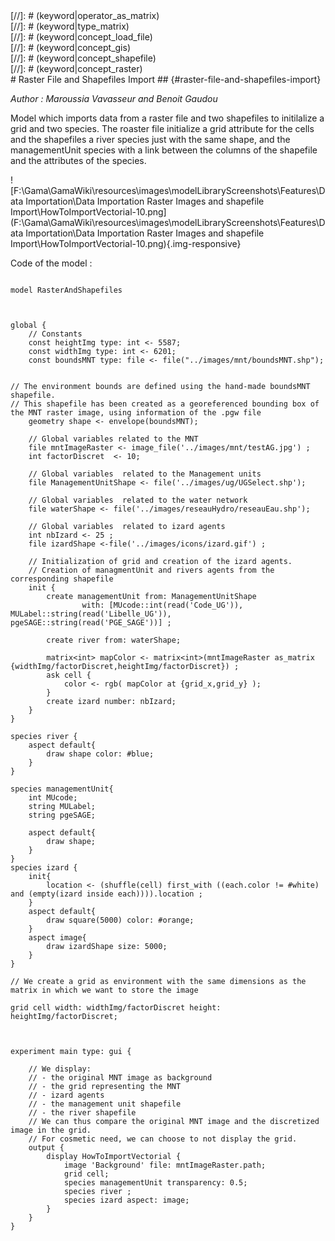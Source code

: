 [//]: # (keyword|operator_inside)
<div class='gama-keyword-style' id ='170_0_334_operator-inside'></div>
[//]: # (keyword|operator_as_matrix)
<div class='gama-keyword-style' id ='170_1_193_operator-as-matrix'></div>
[//]: # (keyword|type_matrix)
<div class='gama-keyword-style' id ='170_2_1556_type-matrix'></div>
[//]: # (keyword|concept_load_file)
<div class='gama-keyword-style' id ='170_3_65_concept-load-file'></div>
[//]: # (keyword|concept_gis)
<div class='gama-keyword-style' id ='170_4_45_concept-gis'></div>
[//]: # (keyword|concept_shapefile)
<div class='gama-keyword-style' id ='170_5_99_concept-shapefile'></div>
[//]: # (keyword|concept_raster)
<div class='gama-keyword-style' id ='170_6_91_concept-raster'></div>
# Raster File and Shapefiles Import ## {#raster-file-and-shapefiles-import}


_Author : Maroussia Vavasseur and Benoit Gaudou_

Model which imports data from a raster file and two shapefiles to initilalize a grid and two species. The roaster file initialize a grid attribute for the cells and the shapefiles a river species just with the same shape, and the managementUnit species with a link between the columns of the shapefile and the attributes of the species. 


![F:\Gama\GamaWiki\resources\images\modelLibraryScreenshots\Features\Data Importation\Data Importation Raster Images and shapefile Import\HowToImportVectorial-10.png](F:\Gama\GamaWiki\resources\images\modelLibraryScreenshots\Features\Data Importation\Data Importation Raster Images and shapefile Import\HowToImportVectorial-10.png){.img-responsive}

Code of the model : 

```

model RasterAndShapefiles


 
global {
	// Constants
	const heightImg type: int <- 5587;
	const widthImg type: int <- 6201;	
	const boundsMNT type: file <- file("../images/mnt/boundsMNT.shp"); 
	
	
// The environment bounds are defined using the hand-made boundsMNT shapefile.
// This shapefile has been created as a georeferenced bounding box of the MNT raster image, using information of the .pgw file
	geometry shape <- envelope(boundsMNT);
	
	// Global variables related to the MNT
	file mntImageRaster <- image_file('../images/mnt/testAG.jpg') ;
	int factorDiscret  <- 10;
	
	// Global variables  related to the Management units	
	file ManagementUnitShape <- file('../images/ug/UGSelect.shp');
	
	// Global variables  related to the water network
	file waterShape <- file('../images/reseauHydro/reseauEau.shp');

	// Global variables  related to izard agents
	int nbIzard <- 25 ;
	file izardShape <-file('../images/icons/izard.gif') ;
		
	// Initialization of grid and creation of the izard agents.
	// Creation of managmentUnit and rivers agents from the corresponding shapefile
	init {
		create managementUnit from: ManagementUnitShape 
				with: [MUcode::int(read('Code_UG')), MULabel::string(read('Libelle_UG')), pgeSAGE::string(read('PGE_SAGE'))] ;
				
		create river from: waterShape;
				
		matrix<int> mapColor <- matrix<int>(mntImageRaster as_matrix {widthImg/factorDiscret,heightImg/factorDiscret}) ;
		ask cell {		
			color <- rgb( mapColor at {grid_x,grid_y} );
		}
		create izard number: nbIzard; 			
    }
}

species river {
	aspect default{
		draw shape color: #blue;
	}	
}

species managementUnit{
	int MUcode;
	string MULabel;
	string pgeSAGE;
	
	aspect default{
		draw shape;
	}
}	
species izard {	
	init{
		location <- (shuffle(cell) first_with ((each.color != #white) and (empty(izard inside each)))).location ;
	}	
	aspect default{
		draw square(5000) color: #orange;
	}
	aspect image{
		draw izardShape size: 5000;
	}
}	

// We create a grid as environment with the same dimensions as the matrix in which we want to store the image

grid cell width: widthImg/factorDiscret height: heightImg/factorDiscret;



experiment main type: gui {
	
	// We display:
	// - the original MNT image as background
	// - the grid representing the MNT
	// - izard agents
	// - the management unit shapefile
	// - the river shapefile
	// We can thus compare the original MNT image and the discretized image in the grid.
	// For cosmetic need, we can choose to not display the grid. 
	output {
		display HowToImportVectorial {
	        image 'Background' file: mntImageRaster.path;  		
	       	grid cell;
	 		species managementUnit transparency: 0.5;
	 		species river ;
	 		species izard aspect: image;  
		}
	}
}


```